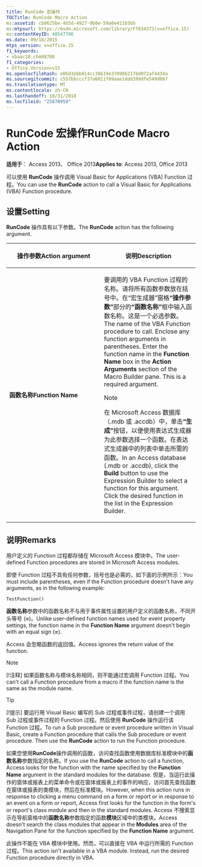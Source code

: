 ```yaml
---
title: RunCode 宏操作
TOCTitle: RunCode Macro Action
ms:assetid: cb0625be-4b5d-4927-9b0e-59a6e411b5bb
ms:mtpsurl: https://msdn.microsoft.com/library/Ff834373(v=office.15)
ms:contentKeyID: 48547706
ms.date: 09/18/2015
mtps_version: v=office.15
f1_keywords:
- vbaac10.chm98700
f1_categories:
- Office.Version=v15
ms.openlocfilehash: e06d3ebb014cc38b19e37098b217bd072af4434a
ms.sourcegitcommit: c557bbcccf37a6011f89aae1ddd399dfe549d087
ms.translationtype: MT
ms.contentlocale: zh-CN
ms.lasthandoff: 10/31/2018
ms.locfileid: "25870959"
---
```

# <a name="runcode-macro-action"></a><span data-ttu-id="56164-102">RunCode 宏操作</span><span class="sxs-lookup"><span data-stu-id="56164-102">RunCode Macro Action</span></span>


<span data-ttu-id="56164-103">**适用于**： Access 2013、 Office 2013</span><span class="sxs-lookup"><span data-stu-id="56164-103">**Applies to**: Access 2013, Office 2013</span></span>

<span data-ttu-id="56164-104">可以使用 **RunCode** 操作调用 Visual Basic for Applications (VBA) Function 过程。</span><span class="sxs-lookup"><span data-stu-id="56164-104">You can use the **RunCode** action to call a Visual Basic for Applications (VBA) Function procedure.</span></span>

## <a name="setting"></a><span data-ttu-id="56164-105">设置</span><span class="sxs-lookup"><span data-stu-id="56164-105">Setting</span></span>

<span data-ttu-id="56164-106">**RunCode** 操作具有以下参数。</span><span class="sxs-lookup"><span data-stu-id="56164-106">The **RunCode** action has the following argument.</span></span>

<table>
<colgroup>
<col style="width: 50%" />
<col style="width: 50%" />
</colgroup>
<thead>
<tr class="header">
<th><p><span data-ttu-id="56164-107">操作参数</span><span class="sxs-lookup"><span data-stu-id="56164-107">Action argument</span></span></p></th>
<th><p><span data-ttu-id="56164-108">说明</span><span class="sxs-lookup"><span data-stu-id="56164-108">Description</span></span></p></th>
</tr>
</thead>
<tbody>
<tr class="odd">
<td><p><span data-ttu-id="56164-109"><strong>函数名称</strong></span><span class="sxs-lookup"><span data-stu-id="56164-109"><strong>Function Name</strong></span></span></p></td>
<td><p><span data-ttu-id="56164-p101">要调用的 VBA Function 过程的名称。请将所有函数参数放在括号中。在“宏生成器”窗格<strong>“操作参数”</strong>部分的<strong>“函数名称”</strong>框中输入函数名称。这是一个必选参数。</span><span class="sxs-lookup"><span data-stu-id="56164-p101">The name of the VBA Function procedure to call. Enclose any function arguments in parentheses. Enter the function name in the <strong>Function Name</strong> box in the <strong>Action Arguments</strong> section of the Macro Builder pane. This is a required argument.</span></span></p>

> [!NOTE]
> <P><span data-ttu-id="56164-p102">在 Microsoft Access 数据库（.mdb 或 .accdb）中，单击<STRONG>“生成”</STRONG>按钮，以便使用表达式生成器为此参数选择一个函数。在表达式生成器中的列表中单击所需的函数。</span><span class="sxs-lookup"><span data-stu-id="56164-p102">In an Access database (.mdb or .accdb), click the <STRONG>Build</STRONG> button to use the Expression Builder to select a function for this argument. Click the desired function in the list in the Expression Builder.</span></span></P>


<p></p></td>
</tr>
</tbody>
</table>


## <a name="remarks"></a><span data-ttu-id="56164-116">说明</span><span class="sxs-lookup"><span data-stu-id="56164-116">Remarks</span></span>

<span data-ttu-id="56164-117">用户定义的 Function 过程都存储在 Microsoft Access 模块中。</span><span class="sxs-lookup"><span data-stu-id="56164-117">The user-defined Function procedures are stored in Microsoft Access modules.</span></span>

<span data-ttu-id="56164-118">即使 Function 过程不具有任何参数，括号也是必需的，如下面的示例所示：</span><span class="sxs-lookup"><span data-stu-id="56164-118">You must include parentheses, even if the Function procedure doesn't have any arguments, as in the following example:</span></span>

`TestFunction()`

<span data-ttu-id="56164-119">**函数名称**参数中的函数名称不与用于事件属性设置的用户定义的函数名称，不同开头等号 (**=**)。</span><span class="sxs-lookup"><span data-stu-id="56164-119">Unlike user-defined function names used for event property settings, the function name in the **Function Name** argument doesn't begin with an equal sign (**=**).</span></span>

<span data-ttu-id="56164-120">Access 会忽略函数的返回值。</span><span class="sxs-lookup"><span data-stu-id="56164-120">Access ignores the return value of the function.</span></span>


> [!NOTE]
> <P><span data-ttu-id="56164-121">[!注释] 如果函数名称与模块名称相同，则不能通过宏调用 Function 过程。</span><span class="sxs-lookup"><span data-stu-id="56164-121">You can't call a Function procedure from a macro if the function name is the same as the module name.</span></span></P>




> [!TIP]
> <P><span data-ttu-id="56164-p103">[!提示] 要运行用 Visual Basic 编写的 Sub 过程或事件过程，请创建一个调用 Sub 过程或事件过程的 Function 过程。然后使用 <STRONG>RunCode</STRONG> 操作运行该 Function 过程。</span><span class="sxs-lookup"><span data-stu-id="56164-p103">To run a Sub procedure or event procedure written in Visual Basic, create a Function procedure that calls the Sub procedure or event procedure. Then use the <STRONG>RunCode</STRONG> action to run the Function procedure.</span></span></P>



<span data-ttu-id="56164-124">如果您使用**RunCode**操作调用的函数，访问查找函数使用数据库标准模块中的**函数名称**参数指定的名称。</span><span class="sxs-lookup"><span data-stu-id="56164-124">If you use the **RunCode** action to call a function, Access looks for the function with the name specified by the **Function Name** argument in the standard modules for the database.</span></span> <span data-ttu-id="56164-125">但是，当运行此操作的窗体或报表上的菜单命令或在窗体或报表上的事件的响应，访问首先查找函数在窗体或报表的类模块，然后在标准模块。</span><span class="sxs-lookup"><span data-stu-id="56164-125">However, when this action runs in response to clicking a menu command on a form or report or in response to an event on a form or report, Access first looks for the function in the form's or report's class module and then in the standard modules.</span></span> <span data-ttu-id="56164-126">Access 不搜索显示在导航窗格中的**函数名称**参数指定的函数**模块**区域中的类模块。</span><span class="sxs-lookup"><span data-stu-id="56164-126">Access doesn't search the class modules that appear in the **Modules** area of the Navigation Pane for the function specified by the **Function Name** argument.</span></span>

<span data-ttu-id="56164-p105">此操作不能在 VBA 模块中使用。然而，可以直接在 VBA 中运行所需的 Function 过程。</span><span class="sxs-lookup"><span data-stu-id="56164-p105">This action isn't available in a VBA module. Instead, run the desired Function procedure directly in VBA.</span></span>

